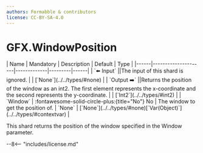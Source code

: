 ```yaml
---
authors: Formabble & contributors
license: CC-BY-SA-4.0
---
```



# GFX.WindowPosition

<div class="sh-parameters" markdown="1">
| Name | Mandatory | Description | Default | Type |
|------|---------------------|-------------|---------|------|
| `⬅️ Input` ||The input of this shard is ignored. | | [`None`](../../types/#none) |
| `Output ➡️` ||Returns the position of the window as an int2. The first element represents the x-coordinate and the second represents the y-coordinate. | | [`Int2`](../../types/#int2) |
| `Window` | :fontawesome-solid-circle-plus:{title="No"} No  | The window to get the position of. | `None` | [`None`](../../types/#none)[`Var(Object)`](../../types/#contextvar) |

</div>

This shard returns the position of the window specified in the Window parameter.

--8<-- "includes/license.md"

